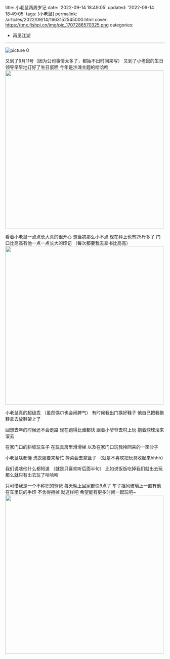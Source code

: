 title: 小老鼠两周岁记
date: '2022-09-14 18:49:05'
updated: '2022-09-14 18:49:05'
tags: [小老鼠]
permalink: /articles/2022/09/14/1663152545000.html
cover: https://tmx.fishpi.cn/img/pic_1707286570325.png
categories: 
- 再见江湖
---
![picture 0](https://tmx.fishpi.cn/img/pic_1707286570325.png)  

又到了9月11号（因为公司事情太多了，都抽不出时间来写）
又到了小老鼠的生日
领导早早地订好了生日蛋糕
今年是沙滩主题的哈哈哈
<img src="https://tmx.fishpi.cn/img/QQ图片20220914195308.jpg" width="500">

看着小老鼠一点点长大真的很开心
想当初那么小不点
现在秤上也有25斤多了
门口比高高有他一点一点长大的印记
（每次都要我去拿书比高高）
<img src="https://tmx.fishpi.cn/img/QQ图片20220914195317.jpg" width="500">

小老鼠真的超级乖
（虽然偶尔也会闹脾气）
有时候我出门换好鞋子
他自己把我拖鞋拿去放鞋架上了

回想去年的时候还不会走路
现在跑得比谁都快
跟着小爷爷去村上玩
抱着球球滚来滚去

在家门口的斜坡玩车子
在玩具房里滑滑梯
以及在家门口玩我拎回来的一筐沙子

小老鼠啥都懂
洗衣服要来帮忙
择菜会去拿篮子
（就是不喜欢把玩具收起来hhhh）

我们说啥他什么都知道
（就是只喜欢听后面半句）
比如说饭饭吃掉我们就出去玩
那么就只有出去玩了哈哈哈

只可惜我是一个不称职的爸爸
每天晚上回家都快9点了
车子挡风玻璃上一直有他在车里玩的手印
不舍得擦掉
就这样吧
希望能有更多时间一起玩吧~
<img src="https://tmx.fishpi.cn/img/QQ图片20220914195313.jpg" width="500">






